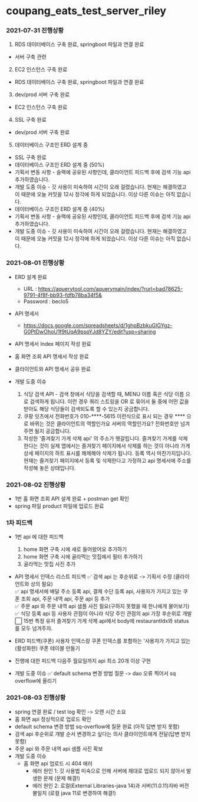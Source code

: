 # coupang_eats_test_server_riley

### 2021-07-31 진행상황

1. RDS 데이터베이스 구축 완료, springboot 파일과 연결 완료
+ 서버 구축 관련

2. EC2 인스턴스 구축 완료
+ RDS 데이터베이스 구축 완료, springboot 파일과 연결 완료

3. dev/prod 서버 구축 완료
+ EC2 인스턴스 구축 완료

4. SSL 구축 완료
+ dev/prod 서버 구축 완료

5. 데이터베이스 구조인 ERD 설계 중
+ SSL 구축 완료
+ 데이터베이스 구조인 ERD 설계 중 (50%)
+ 기획서 변동 사항 - 슬랙에 공유된 사항인데, 클라이언트 피드백 후에 검색 기능 api 추가하였습니다.
+ 개발 도중 이슈 - 깃 사용이 미숙하여 시간이 오래 걸렸습니다. 현재는 해결하였고 이 때문에 오늘 커밋을 12시 정각에 하게 되었습니다. 이상 다른 이슈는 아직 없습니다.
+ 데이터베이스 구조인 ERD 설계 중 (40%)
+ 기획서 변동 사항 - 슬랙에 공유된 사항인데, 클라이언트 피드백 후에 검색 기능 api 추가하였습니다.
+ 개발 도중 이슈 - 깃 사용이 미숙하여 시간이 오래 걸렸습니다. 현재는 해결하였고 이 때문에 오늘 커밋을 12시 정각에 하게 되었습니다. 이상 다른 이슈는 아직 없습니다.

### 2021-08-01 진행상황

+ ERD 설계 완료
  + URL : https://aquerytool.com/aquerymain/index/?rurl=bad78625-9791-4f8f-bb93-fdfb78ba34f5&
  + Password : beclo5

+ API 명세서
  + https://docs.google.com/spreadsheets/d/1ghpBzbkuGIGYgz-G0PtDwOhoU1f9tUqA9pspYJd8YZY/edit?usp=sharing

+ API 명세서 Index 페이지 작성 완료
+ 홈 화면 조회 API 명세서 작성 완료
+ 클라이언트와 API 명세서 공유 완료

+ 개발 도중 이슈

  1. 식당 검색 API - 검색 창에서 식당을 검색할 때, MENU 이름 혹은 식당 이름 으로 검색하게 됩니다. 이런 경우 쿼리 스트링을 OR 로 묶어서 둘 중에 어떤 값을 받아도 해당 식당들이 검색되도록 할 수 있는지 궁금합니다.
  2. 쿠팡 잇츠에서 전화번호가 010-****-5615 이런식으로 표시 되는 경우 **** 으로 바뀌는 것은 클라이언트의 역할인가요 서버의 역할인가요? 전화번호만 넘겨주면 될지 궁금합니다.
  3. 작성한 '즐겨찾기 가게 삭제 api' 의 주소가 헷갈립니다. 즐겨찾기 가게를 삭제한다는 것이 실제 앱에서는 즐겨찾기 페이지에서 삭제를 하는 것이 아니라 가게 상세 페이지의 하트 표시를 해제해야 삭제가 됩니다. 등록 역시 마찬가지입니다. 현재는 즐겨찾기 페이지에서 등록 및 삭제한다고 가정하고 api 명세서에 주소를 작성해 놓은 상태입니다.

### 2021-08-02 진행상황
+ 1번 홈 화면 조회 API 설계 완료  + postman get 확인
+ spring 파일 product 파일에 업로드 완료

### 1차 피드백

+ 1번 api 에 대한 피드백
  1. home 화면 구축 시에 새로 들어왔어요 추가하기
  2. home 화면 구축 시에 골라먹는 맛집에서 필터 추가하기
  3. 골라먹는 맛집 사진 추가
  
+ API 명세서 인덱스 리스트 피드백
  :white_check_mark: 검색 api 는 후순위로 -> 기획서 수정 (클라이언트와 상의 필요)  
  :white_check_mark: api 명세서에 배달 주소 등록 api, 결제 수단 등록 api, 사용자가 가지고 있는 쿠폰 조회 api, 주문 내역 api, 주문 api 등 추가  
  :white_check_mark: 주문 api 와 주문 내역 api 샘플 사진 필요(구하지 못했을 때 한나에게 물어보기) 
  :white_check_mark: 식당 등록 api 등 사용자 관점이 아니라 식당 주인 관점의 api 가장 후순위로 개발  
  :white_large_square: 15번 특정 유저 즐겨찾기 가게 삭제 api에서 body에 restaurantIdx와 status를 모두 넘겨주자.  
  
+ ERD 피드백(쿠폰)
  사용자 인덱스랑 쿠폰 인덱스를 포함하는 '사용자가 가지고 있는(활성화한) 쿠폰 테이블 만들기  
  
+ 진행에 대한 피드백
  다음주 월요일까지 api 최소 20개 이상 구현

+ 개발 도중 이슈
  :white_check_mark: default schema 변경 방법 질문 -> dao 오류 찍어서 sq overflow에 올리기  
  
  
### 2021-08-03 진행상황
+ spring 연결 완료 / test log 확인 -> 오랜 시간 소요
+ 홈 화면 api 정상적으로 업로드 확인
+ default schema 변경 방법 sq-overflow에 질문 완료 (아직 답변 받지 못함)
+ 검색 api 후순위로 개발 순서 변경하고 싶다는 의사 클라이언트에게 전달(답변 받지 못함)
+ 주문 api 와 주문 내역 api 샘플 사진 확보
+ 개발 도중 이슈 
  + 홈 화면 api 업로드 시 404 에러
    + 에러 원인 1: 깃 사용법 미숙으로 인해 서버에 제대로 업로드 되지 않아서 발생한 문제 (문제 해결!)
    + 에러 원인 2: 로컬(External Libraries-java 14)과 서버(11.0.11)자바 버전 불일치 (로컬 java 11로 변경하여 해결!)
  